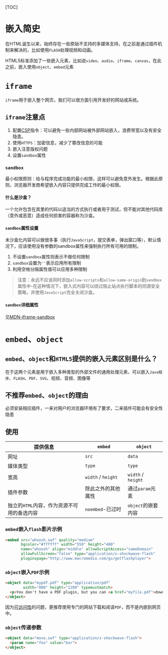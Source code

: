 [TOC]


# 嵌入简史
在HTML诞生以来，始终存在一些原始不支持的多媒体支持，在之前是通过插件机制来解决的，比如使用`FLASH`处理视频和动画。

HTML5标准添加了一些嵌入元素，比如说`video`、`audio`、`iframe`、`canvas`，在此之前，嵌入使用`object`、`embed`元素

# `iframe`
`iframe`用于嵌入整个网页，我们可以很方面引用开发好的网站或系统。

## `iframe`注意点
1. 配置[CSP](https://developer.mozilla.org/zh-CN/docs/Web/HTTP/CSP)指令：可以避免一些内部网站被外部网站嵌入，浪费带宽以及有安全隐患。
2. 使用`HTTPS`：加密信息，减少了篡改信息的可能
3. 嵌入注意版权问题
4. 设置`sandbox`属性

### `sandbox`
最小权限原则：给与程序完成功能的最小权限，这样可以避免意外发生。根据此原则，浏览器开发商希望嵌入内容只提供完成工作的最小权限。

#### 什么是沙盒？
一个允许包含在其里的代码以适当的方式执行或者用于测试，但不能对其他代码库（意外或恶意）造成任何损害的容器称为沙盒。

#### `sandbox`属性设置
未沙盒化内容可以做很多事（执行`JavaScript`，提交表单，弹出窗口等），默认情况下，应该使用没有参数的sandbox属性来强制执行所有可用的限制。

1. 不设置`sandbox`属性则表示不做任何限制
2. `sandbox`设置为`''`表示应用所有限制
3. 利用空格分隔属性值可以应用多种限制
   
> 注意：永远不应该同时添加`allow-scripts`和`allow-same-origin`到`sandbox`属性中-在这种情况下，嵌入式内容可以绕过阻止站点执行脚本的同源安全策略，并使用`JavaScript`完全关闭沙盒。

#### `sandbox`详细属性
见[MDN-iframe-sandbox](https://developer.mozilla.org/en-US/docs/Web/HTML/Element/iframe#attr-sandbox)

# `embed`、`object`
## `embed`、`object`和`HTML5`提供的嵌入元素区别是什么？
在于这两个元素是用于嵌入多种类型的外部文件的通用处理元素，可以嵌入`Java程序`、`FLASH`、`PDF`、`SVG`、视频、音频、图像等

## 不推荐`embed`、`object`的理由
必须安装相应插件，一来对用户的浏览器环境有了要求，二来插件可能会有安全性隐患

## 使用
| 提供信息 | `embed` | `object` | 
| --- | --- | --- |
| 网址 | `src` | `data` | 
| 媒体类型 | `type`| `type` | 
| 宽高 | `width` / `height` | `width` / `height` | 
| 插件参数 | 除此之外的其他属性 | 通过`param`元素 |
| 独立的`HTML`内容，作为资源不可用的备选内容 | `noembed`-已过时 | `object`的嵌套内容 | 

### `embed`嵌入`flash`影片示例
```html
<embed src="whoosh.swf" quality="medium"
       bgcolor="#ffffff" width="550" height="400"
       name="whoosh" align="middle" allowScriptAccess="sameDomain"
       allowFullScreen="false" type="application/x-shockwave-flash"
       pluginspage="http://www.macromedia.com/go/getflashplayer">
```

###  `object`嵌入`PDF`示例
```html
<object data="mypdf.pdf" type="application/pdf"
        width="800" height="1200" typemustmatch>
  <p>You don't have a PDF plugin, but you can <a href="myfile.pdf">download the PDF file.</a></p>
</object>
```
因为[可访问性](https://webaim.org/techniques/acrobat/acrobat)的问题，更推荐使用专门的网站下载和阅读`PDF`，而不是内嵌到网页中。

### `object`传递参数
```html
<object data="move.swf" type="application/x-shockwave-flash">
  <param name="foo" value="bar">
</object>
```